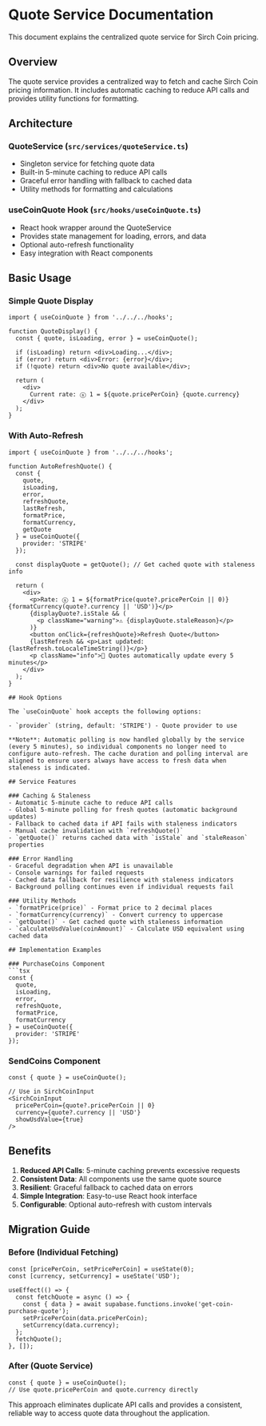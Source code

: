 # Quote Service Documentation

This document explains the centralized quote service for Sirch Coin pricing.

## Overview

The quote service provides a centralized way to fetch and cache Sirch Coin pricing information. It includes automatic caching to reduce API calls and provides utility functions for formatting.

## Architecture

### QuoteService (`src/services/quoteService.ts`)
- Singleton service for fetching quote data
- Built-in 5-minute caching to reduce API calls
- Graceful error handling with fallback to cached data
- Utility methods for formatting and calculations

### useCoinQuote Hook (`src/hooks/useCoinQuote.ts`)
- React hook wrapper around the QuoteService
- Provides state management for loading, errors, and data
- Optional auto-refresh functionality
- Easy integration with React components

## Basic Usage

### Simple Quote Display

```tsx
import { useCoinQuote } from '../../../hooks';

function QuoteDisplay() {
  const { quote, isLoading, error } = useCoinQuote();

  if (isLoading) return <div>Loading...</div>;
  if (error) return <div>Error: {error}</div>;
  if (!quote) return <div>No quote available</div>;

  return (
    <div>
      Current rate: ⓢ 1 = ${quote.pricePerCoin} {quote.currency}
    </div>
  );
}
```

### With Auto-Refresh

```tsx
import { useCoinQuote } from '../../../hooks';

function AutoRefreshQuote() {
  const { 
    quote, 
    isLoading, 
    error, 
    refreshQuote,
    lastRefresh,
    formatPrice,
    formatCurrency,
    getQuote
  } = useCoinQuote({ 
    provider: 'STRIPE'
  });

  const displayQuote = getQuote(); // Get cached quote with staleness info

  return (
    <div>
      <p>Rate: ⓢ 1 = ${formatPrice(quote?.pricePerCoin || 0)} {formatCurrency(quote?.currency || 'USD')}</p>
      {displayQuote?.isStale && (
        <p className="warning">⚠️ {displayQuote.staleReason}</p>
      )}
      <button onClick={refreshQuote}>Refresh Quote</button>
      {lastRefresh && <p>Last updated: {lastRefresh.toLocaleTimeString()}</p>}
      <p className="info">📡 Quotes automatically update every 5 minutes</p>
    </div>
  );
}

## Hook Options

The `useCoinQuote` hook accepts the following options:

- `provider` (string, default: 'STRIPE') - Quote provider to use

**Note**: Automatic polling is now handled globally by the service (every 5 minutes), so individual components no longer need to configure auto-refresh. The cache duration and polling interval are aligned to ensure users always have access to fresh data when staleness is indicated.

## Service Features

### Caching & Staleness
- Automatic 5-minute cache to reduce API calls
- Global 5-minute polling for fresh quotes (automatic background updates)
- Fallback to cached data if API fails with staleness indicators
- Manual cache invalidation with `refreshQuote()`
- `getQuote()` returns cached data with `isStale` and `staleReason` properties

### Error Handling
- Graceful degradation when API is unavailable
- Console warnings for failed requests
- Cached data fallback for resilience with staleness indicators
- Background polling continues even if individual requests fail

### Utility Methods
- `formatPrice(price)` - Format price to 2 decimal places
- `formatCurrency(currency)` - Convert currency to uppercase
- `getQuote()` - Get cached quote with staleness information
- `calculateUsdValue(coinAmount)` - Calculate USD equivalent using cached data

## Implementation Examples

### PurchaseCoins Component
```tsx
const { 
  quote, 
  isLoading, 
  error, 
  refreshQuote,
  formatPrice,
  formatCurrency 
} = useCoinQuote({ 
  provider: 'STRIPE'
});
```

### SendCoins Component
```tsx
const { quote } = useCoinQuote();

// Use in SirchCoinInput
<SirchCoinInput
  pricePerCoin={quote?.pricePerCoin || 0}
  currency={quote?.currency || 'USD'}
  showUsdValue={true}
/>
```

## Benefits

1. **Reduced API Calls**: 5-minute caching prevents excessive requests
2. **Consistent Data**: All components use the same quote source
3. **Resilient**: Graceful fallback to cached data on errors
4. **Simple Integration**: Easy-to-use React hook interface
5. **Configurable**: Optional auto-refresh with custom intervals

## Migration Guide

### Before (Individual Fetching)
```tsx
const [pricePerCoin, setPricePerCoin] = useState(0);
const [currency, setCurrency] = useState('USD');

useEffect(() => {
  const fetchQuote = async () => {
    const { data } = await supabase.functions.invoke('get-coin-purchase-quote');
    setPricePerCoin(data.pricePerCoin);
    setCurrency(data.currency);
  };
  fetchQuote();
}, []);
```

### After (Quote Service)
```tsx
const { quote } = useCoinQuote();
// Use quote.pricePerCoin and quote.currency directly
```

This approach eliminates duplicate API calls and provides a consistent, reliable way to access quote data throughout the application.
